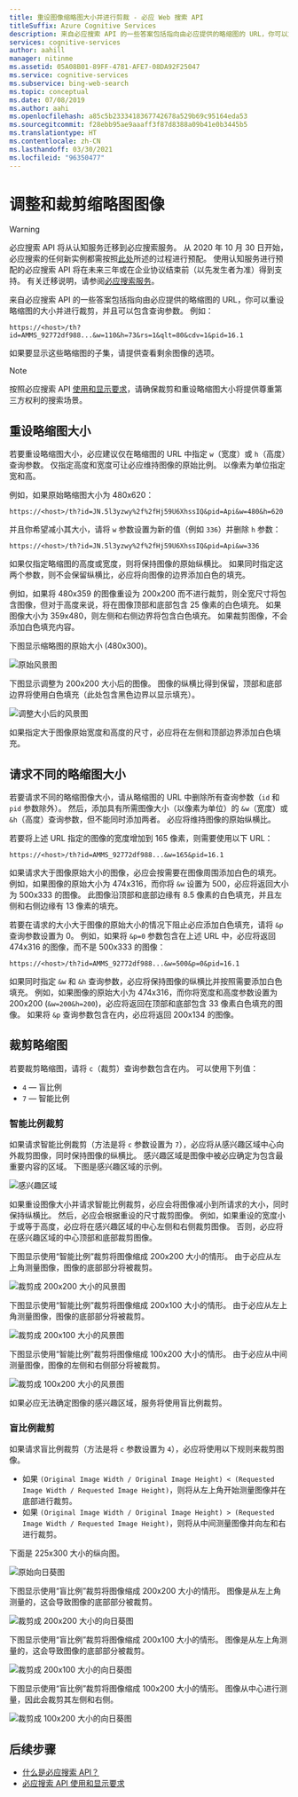 ```yaml
---
title: 重设图像缩略图大小并进行剪裁 - 必应 Web 搜索 API
titleSuffix: Azure Cognitive Services
description: 来自必应搜索 API 的一些答案包括指向由必应提供的略缩图的 URL，你可以重设略缩图的大小并进行裁剪，并且可以包含查询参数。
services: cognitive-services
author: aahill
manager: nitinme
ms.assetid: 05A08B01-89FF-4781-AFE7-08DA92F25047
ms.service: cognitive-services
ms.subservice: bing-web-search
ms.topic: conceptual
ms.date: 07/08/2019
ms.author: aahi
ms.openlocfilehash: a85c5b2333418367742678a529b69c95164eda53
ms.sourcegitcommit: f28ebb95ae9aaaff3f87d8388a09b41e0b3445b5
ms.translationtype: HT
ms.contentlocale: zh-CN
ms.lasthandoff: 03/30/2021
ms.locfileid: "96350477"
---
```

# <a name="resize-and-crop-thumbnail-images"></a>调整和裁剪缩略图图像

> [!WARNING]
> 必应搜索 API 将从认知服务迁移到必应搜索服务。 从 2020 年 10 月 30 日开始，必应搜索的任何新实例都需按照[此处](/bing/search-apis/bing-web-search/create-bing-search-service-resource)所述的过程进行预配。
> 使用认知服务进行预配的必应搜索 API 将在未来三年或在企业协议结束前（以先发生者为准）得到支持。
> 有关迁移说明，请参阅[必应搜索服务](/bing/search-apis/bing-web-search/create-bing-search-service-resource)。

来自必应搜索 API 的一些答案包括指向由必应提供的略缩图的 URL，你可以重设略缩图的大小并进行裁剪，并且可以包含查询参数。 例如：

`https://<host>/th?id=AMMS_92772df988...&w=110&h=73&rs=1&qlt=80&cdv=1&pid=16.1`

如果要显示这些略缩图的子集，请提供查看剩余图像的选项。

> [!NOTE]
> 按照必应搜索 API [使用和显示要求](use-display-requirements.md)，请确保裁剪和重设略缩图大小将提供尊重第三方权利的搜索场景。

## <a name="resize-a-thumbnail"></a>重设略缩图大小 

若要重设略缩图大小，必应建议仅在略缩图的 URL 中指定 `w`（宽度）或 `h`（高度）查询参数。 仅指定高度和宽度可让必应维持图像的原始比例。 以像素为单位指定宽和高。 

例如，如果原始略缩图大小为 480x620：

`https://<host>/th?id=JN.5l3yzwy%2f%2fHj59U6XhssIQ&pid=Api&w=480&h=620`

并且你希望减小其大小，请将 `w` 参数设置为新的值（例如 `336`）并删除 `h` 参数：

`https://<host>/th?id=JN.5l3yzwy%2f%2fHj59U6XhssIQ&pid=Api&w=336`

如果仅指定略缩图的高度或宽度，则将保持图像的原始纵横比。 如果同时指定这两个参数，则不会保留纵横比，必应将向图像的边界添加白色的填充。

例如，如果将 480x359 的图像重设为 200x200 而不进行裁剪，则全宽尺寸将包含图像，但对于高度来说，将在图像顶部和底部包含 25 像素的白色填充。 如果图像大小为 359x480，则左侧和右侧边界将包含白色填充。 如果裁剪图像，不会添加白色填充内容。  

下图显示缩略图的原始大小 (480x300)。  
  
![原始风景图](./media/resize-crop/bing-resize-crop-landscape.png)  
  
下图显示调整为 200x200 大小后的图像。 图像的纵横比得到保留，顶部和底部边界将使用白色填充（此处包含黑色边界以显示填充）。  
  
![调整大小后的风景图](./media/resize-crop/bing-resize-crop-landscape-resized.png)  

如果指定大于图像原始宽度和高度的尺寸，必应将在左侧和顶部边界添加白色填充。  

## <a name="request-different-thumbnail-sizes"></a>请求不同的略缩图大小

若要请求不同的略缩图像大小，请从略缩图的 URL 中删除所有查询参数（`id` 和 `pid` 参数除外）。 然后，添加具有所需图像大小（以像素为单位）的 `&w`（宽度）或 `&h`（高度）查询参数，但不能同时添加两者。 必应将维持图像的原始纵横比。 

若要将上述 URL 指定的图像的宽度增加到 165 像素，则需要使用以下 URL：

`https://<host>/th?id=AMMS_92772df988...&w=165&pid=16.1`

如果请求大于图像原始大小的图像，必应会按需要在图像周围添加白色的填充。 例如，如果图像的原始大小为 474x316，而你将 `&w` 设置为 500，必应将返回大小为 500x333 的图像。 此图像沿顶部和底部边缘有 8.5 像素的白色填充，并且左侧和右侧边缘有 13 像素的填充。

若要在请求的大小大于图像的原始大小的情况下阻止必应添加白色填充，请将 `&p` 查询参数设置为 0。 例如，如果将 `&p=0` 参数包含在上述 URL 中，必应将返回 474x316 的图像，而不是 500x333 的图像：

`https://<host>/th?id=AMMS_92772df988...&w=500&p=0&pid=16.1`

如果同时指定 `&w` 和 `&h` 查询参数，必应将保持图像的纵横比并按照需要添加白色填充。 例如，如果图像的原始大小为 474x316，而你将宽度和高度参数设置为 200x200 (`&w=200&h=200`)，必应将返回在顶部和底部包含 33 像素白色填充的图像。 如果将 `&p` 查询参数包含在内，必应将返回 200x134 的图像。

## <a name="crop-a-thumbnail"></a>裁剪略缩图 

若要裁剪略缩图，请将 `c`（裁剪）查询参数包含在内。 可以使用下列值：
  
- `4` &mdash; 盲比例  
- `7` &mdash; 智能比例  

### <a name="smart-ratio-cropping"></a>智能比例裁剪

如果请求智能比例裁剪（方法是将 `c` 参数设置为 `7`），必应将从感兴趣区域中心向外裁剪图像，同时保持图像的纵横比。 感兴趣区域是图像中被必应确定为包含最重要内容的区域。 下图是感兴趣区域的示例。  
  
![感兴趣区域](./media/resize-crop/bing-resize-crop-regionofinterest.png)

如果重设图像大小并请求智能比例裁剪，必应会将图像减小到所请求的大小，同时保持纵横比。 然后，必应会根据重设的尺寸裁剪图像。 例如，如果重设的宽度小于或等于高度，必应将在感兴趣区域的中心左侧和右侧裁剪图像。 否则，必应将在感兴趣区域的中心顶部和底部裁剪图像。  
  
 
下图显示使用“智能比例”裁剪将图像缩成 200x200 大小的情形。 由于必应从左上角测量图像，图像的底部部分将被裁剪。 
  
![裁剪成 200x200 大小的风景图](./media/resize-crop/bing-resize-crop-landscape200x200c7.png) 
  
下图显示使用“智能比例”裁剪将图像缩成 200x100 大小的情形。 由于必应从左上角测量图像，图像的底部部分将被裁剪。 
   
![裁剪成 200x100 大小的风景图](./media/resize-crop/bing-resize-crop-landscape200x100c7.png)
  
下图显示使用“智能比例”裁剪将图像缩成 100x200 大小的情形。 由于必应从中间测量图像，图像的左侧和右侧部分将被裁剪。
  
![裁剪成 100x200 大小的风景图](./media/resize-crop/bing-resize-crop-landscape100x200c7.png) 

如果必应无法确定图像的感兴趣区域，服务将使用盲比例裁剪。  

### <a name="blind-ratio-cropping"></a>盲比例裁剪

如果请求盲比例裁剪（方法是将 `c` 参数设置为 `4`），必应将使用以下规则来裁剪图像。  
  
- 如果 `(Original Image Width / Original Image Height) < (Requested Image Width / Requested Image Height)`，则将从左上角开始测量图像并在底部进行裁剪。  
- 如果 `(Original Image Width / Original Image Height) > (Requested Image Width / Requested Image Height)`，则将从中间测量图像并向左和右进行裁剪。  

下面是 225x300 大小的纵向图。  
  
![原始向日葵图](./media/resize-crop/bing-resize-crop-sunflower.png)
  
下图显示使用“盲比例”裁剪将图像缩成 200x200 大小的情形。 图像是从左上角测量的，这会导致图像的底部部分被裁剪。  
  
![裁剪成 200x200 大小的向日葵图](./media/resize-crop/bing-resize-crop-sunflower200x200c4.png)
  
下图显示使用“盲比例”裁剪将图像缩成 200x100 大小的情形。 图像是从左上角测量的，这会导致图像的底部部分被裁剪。  
  
![裁剪成 200x100 大小的向日葵图](./media/resize-crop/bing-resize-crop-sunflower200x100c4.png)
  
下图显示使用“盲比例”裁剪将图像缩成 100x200 大小的情形。 图像从中心进行测量，因此会裁剪其左侧和右侧。  
  
![裁剪成 100x200 大小的向日葵图](./media/resize-crop/bing-resize-crop-sunflower100x200c4.png)

## <a name="next-steps"></a>后续步骤

* [什么是必应搜索 API？](bing-api-comparison.md)
* [必应搜索 API 使用和显示要求](use-display-requirements.md)
